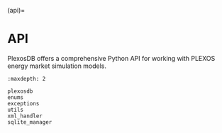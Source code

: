 (api)=
# API

PlexosDB offers a comprehensive Python API for working with PLEXOS energy market simulation models.

```{toctree}
:maxdepth: 2

plexosdb
enums
exceptions
utils
xml_handler
sqlite_manager
```
